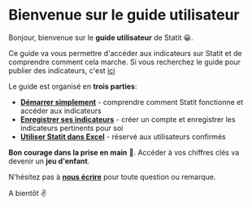 # Bienvenue sur le guide utilisateur

Bonjour, bienvenue sur le **guide utilisateur** de Statit 😀.

Ce guide va vous permettre d'accéder aux indicateurs sur Statit et de comprendre comment cela marche. Si vous recherchez le guide pour publier des indicateurs, c'est [ici](http://helppub_fr.gostatit.com)

Le guide est organisé en **trois parties**:

* [**Démarrer simplement**](gs/index.md) - comprendre comment Statit fonctionne et accéder aux indicateurs
* [**Enregistrer ses indicateurs**](favs/index.md) - créer un compte et enregistrer les indicateurs pertinents pour soi
* [**Utiliser Statit dans Excel**](excel/index.md) - réservé aux utilisateurs confirmés

**Bon courage dans la prise en main** 💪. Accéder à vos chiffres clés va devenir un **jeu d'enfant**.

N'hésitez pas à [**nous écrire**](mailto:hi@gostatit.com) pour toute question ou remarque.

A bientôt ✌️
